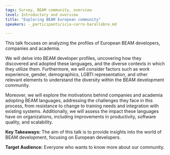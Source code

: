 ```yaml
---
tags: Survey, BEAM community, overview
level: Introductory and overview
title: "Exploring BEAM European community"
speakers: -_participants/icia-carro-barallobre.md

---
```

This talk focuses on analyzing the profiles of European BEAM developers, companies and academia.

We will delve into BEAM developer profiles, uncovering how they discovered and adopted these languages, and the diverse contexts in which they utilize them. Furthermore, we will consider factors such as work experience, gender, demographics, LGBTI representation, and other relevant elements to understand the diversity within the BEAM development community.

Moreover, we will explore the motivations behind companies and academia adopting BEAM languages, addressing the challenges they face in this process, from resistance to change to training needs and integration with existing systems. Additionally, we will assess the impact these languages have on organizations, including improvements in productivity, software quality, and scalability.

**Key Takeaways:**
The aim of this talk is to provide insights into the world of BEAM development, focusing on European developers. 

**Target Audience:**
Everyone who wants to know more about our community.

